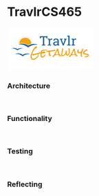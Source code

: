 # TravlrCS465
![Alt text](images/logo.png)

<h3>Architecture</h3>
<br>
<h3>Functionality</h3>
<br> 
<h3>Testing</h3>
<br>
<h3>Reflecting</h3>
